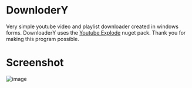 # DownloderY
Very simple youtube video and playlist downloader created in windows forms. 
DownloaderY uses the [Youtube Explode](https://github.com/Tyrrrz/YoutubeExplode) nuget pack. Thank you for making this program possible.

# Screenshot
![image](https://github.com/user-attachments/assets/78306512-c2c3-43a7-af68-42a667dbaa45)
